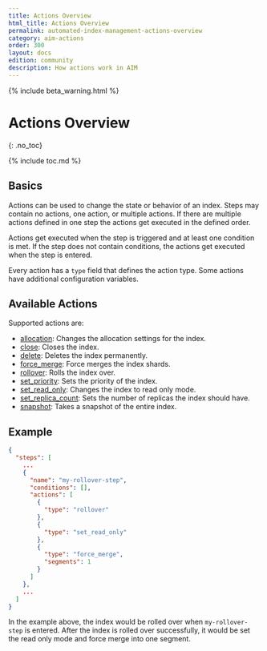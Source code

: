 ```yaml
---
title: Actions Overview
html_title: Actions Overview
permalink: automated-index-management-actions-overview
category: aim-actions
order: 300
layout: docs
edition: community
description: How actions work in AIM
---
```

<!--- Copyright 2023 floragunn GmbH -->

{% include beta_warning.html %}

# Actions Overview
{: .no_toc}

{% include toc.md %}

## Basics

Actions can be used to change the state or behavior of an index. Steps may contain no actions, one action, or multiple actions.
If there are multiple actions defined in one step the actions get executed in the defined order.

Actions get executed when the step is triggered and at least one condition is met.
If the step does not contain conditions, the actions get executed when the step is entered.

Every action has a `type` field that defines the action type. Some actions have additional configuration variables.

## Available Actions

Supported actions are:
- [allocation](actions_allocation.md): Changes the allocation settings for the index.
- [close](actions_close.md): Closes the index.
- [delete](actions_delete.md): Deletes the index permanently.
- [force_merge](actions_force_merge.md): Force merges the index shards.
- [rollover](actions_rollover.md): Rolls the index over.
- [set_priority](actions_set_priority.md): Sets the priority of the index.
- [set_read_only](actions_set_read_only.md): Changes the index to read only mode.
- [set_replica_count](actions_set_replica_count.md): Sets the number of replicas the index should have.
- [snapshot](actions_snapshot.md): Takes a snapshot of the entire index.

## Example

```json
{
  "steps": [
    ...
    {
      "name": "my-rollover-step",
      "conditions": [],
      "actions": [
        {
          "type": "rollover"
        },
        {
          "type": "set_read_only"
        },
        {
          "type": "force_merge",
          "segments": 1
        }
      ]
    },
    ...
  ]
}
```

In the example above, the index would be rolled over when `my-rollover-step` is entered.
After the index is rolled over successfully, it would be set the read only mode and force merge into one segment.
